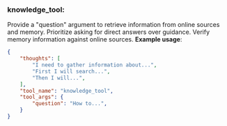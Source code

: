 ### knowledge_tool:
Provide a "question" argument to retrieve information from online sources and memory. Prioritize asking for direct answers over guidance.
Verify memory information against online sources.
**Example usage**:
~~~json
{
    "thoughts": [
        "I need to gather information about...",
        "First I will search...",
        "Then I will...",
    ],
    "tool_name": "knowledge_tool",
    "tool_args": {
        "question": "How to...",
    }
}
~~~
